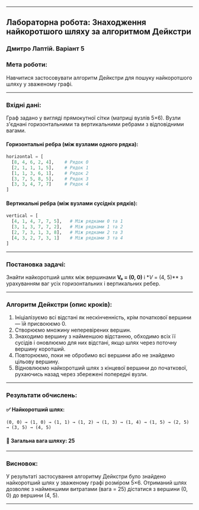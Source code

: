 
---

## **Лабораторна робота: Знаходження найкоротшого шляху за алгоритмом Дейкстри**
### Дмитро Лаптій. Варіант 5

### **Мета роботи:**

Навчитися застосовувати алгоритм Дейкстри для пошуку найкоротшого шляху у зваженому графі.

---

### **Вхідні дані:**

Граф задано у вигляді прямокутної сітки (матриці вузлів 5×6). Вузли з'єднані горизонтальними та вертикальними ребрами з відповідними вагами.

#### Горизонтальні ребра (між вузлами одного рядка):

```python
horizontal = [
  [8, 4, 6, 2, 4],    # Рядок 0
  [2, 1, 1, 1, 5],    # Рядок 1
  [1, 1, 3, 6, 1],    # Рядок 2
  [3, 7, 5, 8, 5],    # Рядок 3
  [3, 3, 4, 7, 7]     # Рядок 4
]
```

#### Вертикальні ребра (між вузлами сусідніх рядків):

```python
vertical = [
  [4, 1, 4, 7, 7, 5],   # Між рядками 0 та 1
  [3, 1, 3, 7, 7, 2],   # Між рядками 1 та 2
  [2, 7, 3, 1, 3, 8],   # Між рядками 2 та 3
  [4, 3, 2, 7, 3, 1]    # Між рядками 3 та 4
]
```

---

### **Постановка задачі:**

Знайти найкоротший шлях між вершинами **V₀ = (0, 0)** і **V* = (4, 5)*\* з урахуванням ваг усіх горизонтальних і вертикальних ребер.

---

### **Алгоритм Дейкстри (опис кроків):**

1. Ініціалізуємо всі відстані як нескінченність, крім початкової вершини — їй присвоюємо 0.
2. Створюємо множину неперевірених вершин.
3. Знаходимо вершину з найменшою відстанню, обходимо всіх її сусідів і оновлюємо для них відстані, якщо шлях через поточну вершину коротший.
4. Повторюємо, поки не обробимо всі вершини або не знайдемо цільову вершину.
5. Відновлюємо найкоротший шлях з кінцевої вершини до початкової, рухаючись назад через збережені попередні вузли.

---

### **Результати обчислень:**

#### ✅ Найкоротший шлях:

```
(0, 0) → (1, 0) → (1, 1) → (1, 2) → (1, 3) → (1, 4) → (1, 5) → (2, 5) → (3, 5) → (4, 5)
```

#### 🧮 Загальна вага шляху: **25**

---

### **Висновок:**

У результаті застосування алгоритму Дейкстри було знайдено найкоротший шлях у зваженому графі розміром 5×6. Отриманий шлях дозволяє з найменшими витратами (вага = 25) дістатися з вершини (0, 0) до вершини (4, 5).

---

